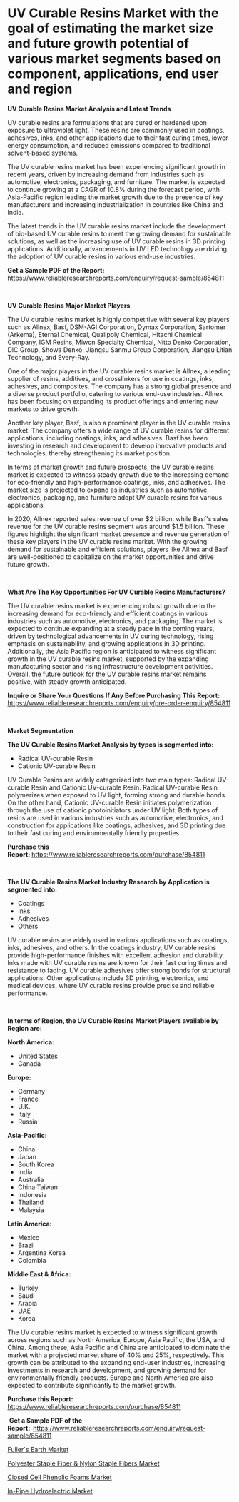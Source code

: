 <p><h1>UV Curable Resins Market with the goal of estimating the market size and future growth potential of various market segments based on component, applications, end user and region</h1></p><p><strong>UV Curable Resins Market Analysis and Latest Trends</strong></p>
<p><p>UV curable resins are formulations that are cured or hardened upon exposure to ultraviolet light. These resins are commonly used in coatings, adhesives, inks, and other applications due to their fast curing times, lower energy consumption, and reduced emissions compared to traditional solvent-based systems.</p><p>The UV curable resins market has been experiencing significant growth in recent years, driven by increasing demand from industries such as automotive, electronics, packaging, and furniture. The market is expected to continue growing at a CAGR of 10.8% during the forecast period, with Asia-Pacific region leading the market growth due to the presence of key manufacturers and increasing industrialization in countries like China and India.</p><p>The latest trends in the UV curable resins market include the development of bio-based UV curable resins to meet the growing demand for sustainable solutions, as well as the increasing use of UV curable resins in 3D printing applications. Additionally, advancements in UV LED technology are driving the adoption of UV curable resins in various end-use industries.</p></p>
<p><strong>Get a Sample PDF of the Report:&nbsp;</strong> <a href="https://www.reliableresearchreports.com/enquiry/request-sample/854811">https://www.reliableresearchreports.com/enquiry/request-sample/854811</a></p>
<p>&nbsp;</p>
<p><strong>UV Curable Resins Major Market Players</strong></p>
<p><p>The UV curable resins market is highly competitive with several key players such as Allnex, Basf, DSM-AGI Corporation, Dymax Corporation, Sartomer (Arkema), Eternal Chemical, Qualipoly Chemical, Hitachi Chemical Company, IGM Resins, Miwon Specialty Chemical, Nitto Denko Corporation, DIC Group, Showa Denko, Jiangsu Sanmu Group Corporation, Jiangsu Litian Technology, and Every-Ray.</p><p>One of the major players in the UV curable resins market is Allnex, a leading supplier of resins, additives, and crosslinkers for use in coatings, inks, adhesives, and composites. The company has a strong global presence and a diverse product portfolio, catering to various end-use industries. Allnex has been focusing on expanding its product offerings and entering new markets to drive growth.</p><p>Another key player, Basf, is also a prominent player in the UV curable resins market. The company offers a wide range of UV curable resins for different applications, including coatings, inks, and adhesives. Basf has been investing in research and development to develop innovative products and technologies, thereby strengthening its market position.</p><p>In terms of market growth and future prospects, the UV curable resins market is expected to witness steady growth due to the increasing demand for eco-friendly and high-performance coatings, inks, and adhesives. The market size is projected to expand as industries such as automotive, electronics, packaging, and furniture adopt UV curable resins for various applications.</p><p>In 2020, Allnex reported sales revenue of over $2 billion, while Basf's sales revenue for the UV curable resins segment was around $1.5 billion. These figures highlight the significant market presence and revenue generation of these key players in the UV curable resins market. With the growing demand for sustainable and efficient solutions, players like Allnex and Basf are well-positioned to capitalize on the market opportunities and drive future growth.</p></p>
<p>&nbsp;</p>
<p><strong>What Are The Key Opportunities For UV Curable Resins Manufacturers?</strong></p>
<p><p>The UV curable resins market is experiencing robust growth due to the increasing demand for eco-friendly and efficient coatings in various industries such as automotive, electronics, and packaging. The market is expected to continue expanding at a steady pace in the coming years, driven by technological advancements in UV curing technology, rising emphasis on sustainability, and growing applications in 3D printing. Additionally, the Asia Pacific region is anticipated to witness significant growth in the UV curable resins market, supported by the expanding manufacturing sector and rising infrastructure development activities. Overall, the future outlook for the UV curable resins market remains positive, with steady growth anticipated.</p></p>
<p><strong>Inquire or Share Your Questions If Any Before Purchasing This Report:</strong> <a href="https://www.reliableresearchreports.com/enquiry/pre-order-enquiry/854811">https://www.reliableresearchreports.com/enquiry/pre-order-enquiry/854811</a></p>
<p>&nbsp;</p>
<p><strong>Market Segmentation</strong></p>
<p><strong>The UV Curable Resins Market Analysis by types is segmented into:</strong></p>
<p><ul><li>Radical UV-curable Resin</li><li>Cationic UV-curable Resin</li></ul></p>
<p><p>UV Curable Resins are widely categorized into two main types: Radical UV-curable Resin and Cationic UV-curable Resin. Radical UV-curable Resin polymerizes when exposed to UV light, forming strong and durable bonds. On the other hand, Cationic UV-curable Resin initiates polymerization through the use of cationic photoinitiators under UV light. Both types of resins are used in various industries such as automotive, electronics, and construction for applications like coatings, adhesives, and 3D printing due to their fast curing and environmentally friendly properties.</p></p>
<p><strong>Purchase this Report:&nbsp;</strong><a href="https://www.reliableresearchreports.com/purchase/854811">https://www.reliableresearchreports.com/purchase/854811</a></p>
<p>&nbsp;</p>
<p><strong>The UV Curable Resins Market Industry Research by Application is segmented into:</strong></p>
<p><ul><li>Coatings</li><li>Inks</li><li>Adhesives</li><li>Others</li></ul></p>
<p><p>UV curable resins are widely used in various applications such as coatings, inks, adhesives, and others. In the coatings industry, UV curable resins provide high-performance finishes with excellent adhesion and durability. Inks made with UV curable resins are known for their fast curing times and resistance to fading. UV curable adhesives offer strong bonds for structural applications. Other applications include 3D printing, electronics, and medical devices, where UV curable resins provide precise and reliable performance.</p></p>
<p>&nbsp;</p>
<p><strong>In terms of Region, the UV Curable Resins Market Players available by Region are:</strong></p>
<p>
    <p> <strong> North America: </strong>
        <ul>
            <li>United States</li>
            <li>Canada</li>
        </ul>
        </p> 
    <p> <strong> Europe: </strong>
        <ul>
            <li>Germany</li>
            <li>France</li>
            <li>U.K.</li>
            <li>Italy</li>
            <li>Russia</li>
        </ul>
        </p> 
    <p> <strong> Asia-Pacific: </strong>
        <ul>
            <li>China</li>
            <li>Japan</li>
            <li>South Korea</li>
            <li>India</li>
            <li>Australia</li>
            <li>China Taiwan</li>
            <li>Indonesia</li>
            <li>Thailand</li>
            <li>Malaysia</li>
        </ul>
        </p> 
    <p> <strong> Latin America: </strong>
        <ul>
            <li>Mexico</li>
            <li>Brazil</li>
            <li>Argentina Korea</li>
            <li>Colombia</li>
        </ul>
        </p> 
    <p> <strong> Middle East & Africa: </strong>
        <ul>
            <li>Turkey</li>
            <li>Saudi</li>
            <li>Arabia</li>
            <li>UAE</li>
            <li>Korea</li>
        </ul>
    </p>
    </p>
<p><p>The UV curable resins market is expected to witness significant growth across regions such as North America, Europe, Asia Pacific, the USA, and China. Among these, Asia Pacific and China are anticipated to dominate the market with a projected market share of 40% and 25%, respectively. This growth can be attributed to the expanding end-user industries, increasing investments in research and development, and growing demand for environmentally friendly products. Europe and North America are also expected to contribute significantly to the market growth.</p></p>
<p><strong>Purchase this Report: </strong><a href="https://www.reliableresearchreports.com/purchase/854811">https://www.reliableresearchreports.com/purchase/854811</a></p>
<p>&nbsp;<strong>Get a Sample PDF of the Report:&nbsp;&nbsp;</strong><a href="https://www.reliableresearchreports.com/enquiry/request-sample/854811">https://www.reliableresearchreports.com/enquiry/request-sample/854811</a></p>
<p><strong></strong></p>
<p><p><a href="https://military-diascia-e68.notion.site/Fuller-s-Earth-Market-Research-Report-The-Key-To-Successful-Business-Strategy-Forecasted-for-Period-514a23b890444e7abcd8d64934e6ba8c">Fuller`s Earth Market</a></p><p><a href="https://view.publitas.com/reportprime-1/polyester-staple-fiber-nylon-staple-fibers-market-insights-market-players-and-forecast-till-2030/">Polyester Staple Fiber & Nylon Staple Fibers Market</a></p><p><a href="https://view.publitas.com/reportprime-1/closed-cell-phenolic-foams-market-offer-valuable-insights-into-market-size-market-share-market-trends-and-projections-spanning-from-2023-to-2030/">Closed Cell Phenolic Foams Market</a></p><p><a href="https://view.publitas.com/reportprime-1/in-pipe-hydroelectric-market-provides-a-comprehensive-analysis-including-a-macro-overview-of-the-market-as-well-as-micro-details-such-as-market-size-and-competitive-landscape/">In-Pipe Hydroelectric Market</a></p></p>
